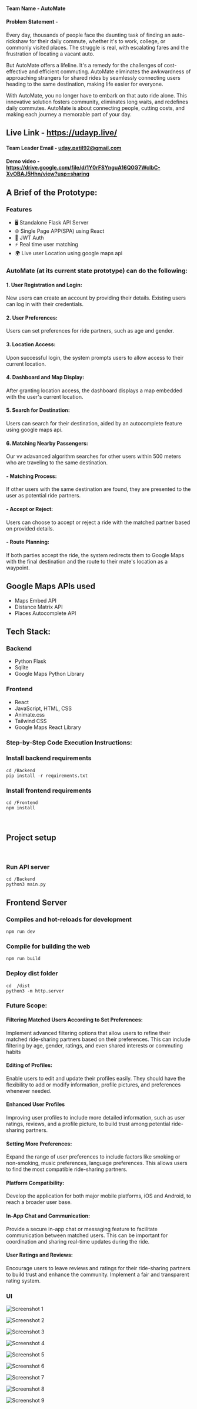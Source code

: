 #### Team Name - AutoMate
#### Problem Statement - 

Every day, thousands of people face the daunting task of finding an auto-rickshaw for their daily commute, whether it's to work, college, or commonly visited places. The struggle is real, with escalating fares and the frustration of locating a vacant auto.

 But AutoMate offers a lifeline. It's a remedy for the challenges of cost-effective and efficient commuting. AutoMate eliminates the awkwardness of approaching strangers for shared rides by seamlessly connecting users heading to the same destination, making life easier for everyone.

With AutoMate, you no longer have to embark on that auto ride alone. This innovative solution fosters community, eliminates long waits, and redefines daily commutes. AutoMate is about connecting people, cutting costs, and making each journey a memorable part of your day. 


## Live Link - https://udayp.live/


#### Team Leader Email - uday.patil92@gmail.com




#### Demo video - https://drive.google.com/file/d/1Y0rFSYnguA16Q0G7WcIbC-XvOBAJ5Hhn/view?usp=sharing

## A Brief of the Prototype:


### Features

- 🖥️ Standalone Flask API Server
- 🌐 Single Page APP(SPA) using React
- 🔐 JWT Auth
- ⚡ Real time user matching
- 🌍 Live user Location using google maps api



### AutoMate (at its current state prototype) can do the following:

#### 1. User Registration and Login:

New users can create an account by providing their details.
Existing users can log in with their credentials.

#### 2. User Preferences:

Users can set preferences for ride partners, such as age and gender.

#### 3. Location Access:

Upon successful login, the system prompts users to allow access to their current location.

#### 4. Dashboard and Map Display:

After granting location access, the dashboard displays a map embedded with the user's current location.

#### 5. Search for Destination:

Users can search for their destination, aided by an autocomplete feature using google maps api.


#### 6. Matching Nearby Passengers:

Our vv adavanced algorithm searches for other users within 500 meters who are traveling to the same destination.

#### - Matching Process:

If other users with the same destination are found, they are presented to the user as potential ride partners.

#### - Accept or Reject:

Users can choose to accept or reject a ride with the matched partner based on provided details.

#### - Route Planning:

If both parties accept the ride, the system redirects them to Google Maps with the final destination and the route to their mate's location as a waypoint.


## Google Maps APIs used
- Maps Embed API
- Distance Matrix API
- Places Autocomplete API
  
## Tech Stack: 
   
### Backend

- Python Flask
- Sqlite
- Google Maps Python Library


### Frontend

- React
- JavaScript, HTML, CSS
- Animate.css
- Tailwind CSS
- Google Maps React Library

 
   
### Step-by-Step Code Execution Instructions:
  
### Install backend requirements
```
cd /Backend
pip install -r requirements.txt

```

### Install frontend requirements
```
cd /Frontend
npm install
```
<br>

## Project setup
<br>

### Run API server 
```
cd /Backend
python3 main.py
```


## Frontend Server

### Compiles and hot-reloads for development
```
npm run dev
```

### Compile for building the web
```
npm run build
```
### Deploy dist folder
```
cd  /dist
python3 -m http.server
```
  
### Future Scope:

#### Filtering Matched Users According to Set Preferences:

Implement advanced filtering options that allow users to refine their matched ride-sharing partners based on their preferences. This can include filtering by age, gender, ratings, and even shared interests or commuting habits

#### Editing of Profiles:

Enable users to edit and update their profiles easily. They should have the flexibility to add or modify information, profile pictures, and preferences whenever needed.

#### Enhanced User Profiles

Improving user profiles to include more detailed information, such as user ratings, reviews, and a profile picture, to build trust among potential ride-sharing partners.

#### Setting More Preferences:

Expand the range of user preferences to include factors like smoking or non-smoking, music preferences, language preferences. This allows users to find the most compatible ride-sharing partners.

#### Platform Compatibility:
 Develop the application for both major mobile platforms, iOS and Android, to reach a broader user base.

#### In-App Chat and Communication:

Provide a secure in-app chat or messaging feature to facilitate communication between matched users. This can be important for coordination and sharing real-time updates during the ride.

#### User Ratings and Reviews:

Encourage users to leave reviews and ratings for their ride-sharing partners to build trust and enhance the community. Implement a fair and transparent rating system.


### UI


![Screenshot 1](https://github.com/Soumya-Vaidya/AutoMate/assets/92262469/dafd6b64-6bcb-4d27-93e3-9b127ff59621)


![Screenshot 2](https://github.com/Soumya-Vaidya/AutoMate/assets/92262469/3605534b-352c-450a-8551-5e4a9f7bd193)


![Screenshot 3](https://github.com/Soumya-Vaidya/AutoMate/assets/92262469/e016e900-f310-4ea3-9ce7-efa62970d609)


![Screenshot 4](https://github.com/Soumya-Vaidya/AutoMate/assets/92262469/e3bed0b5-5ace-4cef-9281-cdf92f648ba2)


![Screenshot 5](https://github.com/Soumya-Vaidya/AutoMate/assets/92262469/c5ff8a4d-a46c-4659-a5e6-f39d4f6bdbc3)


![Screenshot 6](https://github.com/Soumya-Vaidya/AutoMate/assets/92262469/d56513d5-d408-4f80-b574-2108cee27462)


![Screenshot 7](https://github.com/Soumya-Vaidya/AutoMate/assets/92262469/914cfe7c-1824-4a48-b4f1-82a6af7948e5)


![Screenshot 8](https://github.com/Soumya-Vaidya/AutoMate/assets/92262469/c33f076e-d36a-400a-9e94-c8e0f5bb0f31)


![Screenshot 9](https://github.com/Soumya-Vaidya/AutoMate/assets/92262469/cedd069c-a1ff-4395-9a2e-8d139569d76f)



